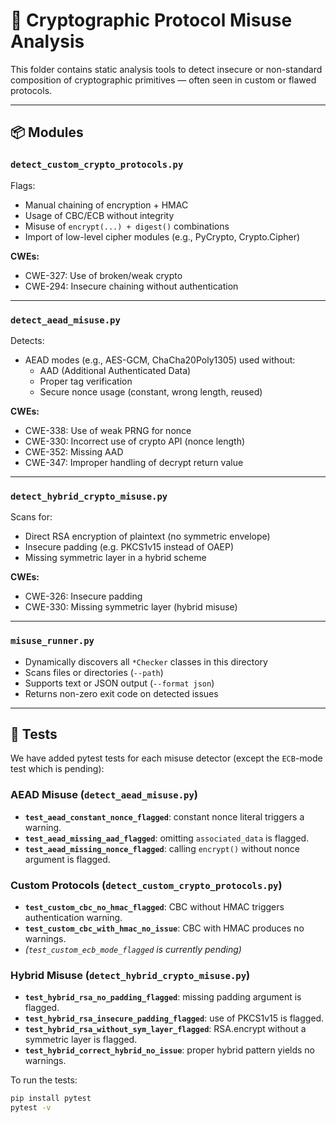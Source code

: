 # 🔄 Cryptographic Protocol Misuse Analysis

This folder contains static analysis tools to detect insecure or non-standard composition of cryptographic primitives — often seen in custom or flawed protocols.

---

## 📦 Modules

### `detect_custom_crypto_protocols.py`
Flags:
- Manual chaining of encryption + HMAC
- Usage of CBC/ECB without integrity
- Misuse of `encrypt(...) + digest()` combinations
- Import of low-level cipher modules (e.g., PyCrypto, Crypto.Cipher)

**CWEs:**
- CWE-327: Use of broken/weak crypto
- CWE-294: Insecure chaining without authentication

---

### `detect_aead_misuse.py`
Detects:
- AEAD modes (e.g., AES-GCM, ChaCha20Poly1305) used without:
  - AAD (Additional Authenticated Data)
  - Proper tag verification
  - Secure nonce usage (constant, wrong length, reused)

**CWEs:**
- CWE-338: Use of weak PRNG for nonce
- CWE-330: Incorrect use of crypto API (nonce length)
- CWE-352: Missing AAD
- CWE-347: Improper handling of decrypt return value

---

### `detect_hybrid_crypto_misuse.py`
Scans for:
- Direct RSA encryption of plaintext (no symmetric envelope)
- Insecure padding (e.g. PKCS1v15 instead of OAEP)
- Missing symmetric layer in a hybrid scheme

**CWEs:**
- CWE-326: Insecure padding
- CWE-330: Missing symmetric layer (hybrid misuse)

---

### `misuse_runner.py`
- Dynamically discovers all `*Checker` classes in this directory
- Scans files or directories (`--path`)
- Supports text or JSON output (`--format json`)
- Returns non-zero exit code on detected issues

---

## 🧪 Tests

We have added pytest tests for each misuse detector (except the `ECB`-mode test which is pending):

### AEAD Misuse (`detect_aead_misuse.py`)
- **`test_aead_constant_nonce_flagged`**: constant nonce literal triggers a warning.
- **`test_aead_missing_aad_flagged`**: omitting `associated_data` is flagged.
- **`test_aead_missing_nonce_flagged`**: calling `encrypt()` without nonce argument is flagged.

### Custom Protocols (`detect_custom_crypto_protocols.py`)
- **`test_custom_cbc_no_hmac_flagged`**: CBC without HMAC triggers authentication warning.
- **`test_custom_cbc_with_hmac_no_issue`**: CBC with HMAC produces no warnings.
- *(`test_custom_ecb_mode_flagged` is currently pending)*

### Hybrid Misuse (`detect_hybrid_crypto_misuse.py`)
- **`test_hybrid_rsa_no_padding_flagged`**: missing padding argument is flagged.
- **`test_hybrid_rsa_insecure_padding_flagged`**: use of PKCS1v15 is flagged.
- **`test_hybrid_rsa_without_sym_layer_flagged`**: RSA.encrypt without a symmetric layer is flagged.
- **`test_hybrid_correct_hybrid_no_issue`**: proper hybrid pattern yields no warnings.

To run the tests:

```bash
pip install pytest
pytest -v
```
